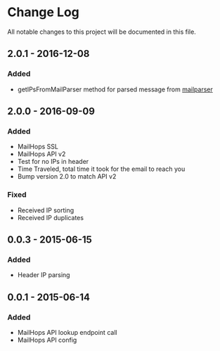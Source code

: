 # Change Log
All notable changes to this project will be documented in this file.

## 2.0.1 - 2016-12-08

### Added
- getIPsFromMailParser method for parsed message from [mailparser](https://www.npmjs.com/package/mailparser)

## 2.0.0 - 2016-09-09

### Added
- MailHops SSL
- MailHops API v2
- Test for no IPs in header
- Time Traveled, total time it took for the email to reach you
- Bump version 2.0 to match API v2

### Fixed
- Received IP sorting
- Received IP duplicates

## 0.0.3 - 2015-06-15

### Added
- Header IP parsing

## 0.0.1 - 2015-06-14

### Added
- MailHops API lookup endpoint call
- MailHops API config
